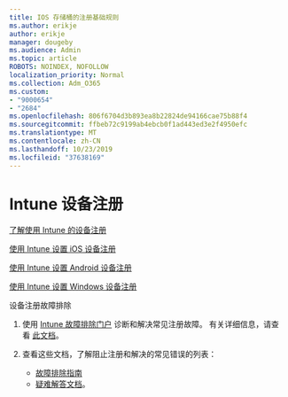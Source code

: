 ```yaml
---
title: IOS 存储桶的注册基础规则
ms.author: erikje
author: erikje
manager: dougeby
ms.audience: Admin
ms.topic: article
ROBOTS: NOINDEX, NOFOLLOW
localization_priority: Normal
ms.collection: Adm_O365
ms.custom:
- "9000654"
- "2684"
ms.openlocfilehash: 806f6704d3b893ea8b22824de94166cae75b88f4
ms.sourcegitcommit: ffbeb72c9199ab4ebcb0f1ad443ed3e2f4950efc
ms.translationtype: MT
ms.contentlocale: zh-CN
ms.lasthandoff: 10/23/2019
ms.locfileid: "37638169"
---
```

# <a name="intune-device-enrollment"></a>Intune 设备注册

[了解使用 Intune 的设备注册](https://docs.microsoft.com/intune/enrollment/device-enrollment)

[使用 Intune 设置 iOS 设备注册](https://docs.microsoft.com/intune/enrollment/ios-enroll)

[使用 Intune 设置 Android 设备注册](https://docs.microsoft.com/intune/android-enroll)

[使用 Intune 设置 Windows 设备注册](https://docs.microsoft.com/intune/windows-enroll)

设备注册故障排除

1. 使用 [Intune 故障排除门户](https://devicemanagement.microsoft.com/#blade/Microsoft_Intune_DeviceSettings/TroubleshootBlade) 诊断和解决常见注册故障。 有关详细信息，请查看 [此文档](https://docs.microsoft.com/intune/help-desk-operators)。

2. 查看这些文档，了解阻止注册和解决的常见错误的列表：
    - [故障排除指南](https://support.microsoft.com/help/4469913/troubleshooting-windows-device-enrollment-problems-in-microsoft-intune)
    - [疑难解答文档](https://docs.microsoft.com/intune/troubleshoot-device-enrollment-in-intune)。
